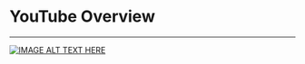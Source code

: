 # YouTube Overview

---

[![IMAGE ALT TEXT HERE](https://img.youtube.com/vi/ylBZXrXnSYs/0.jpg)](https://www.youtube.com/watch?v=ylBZXrXnSYs)
